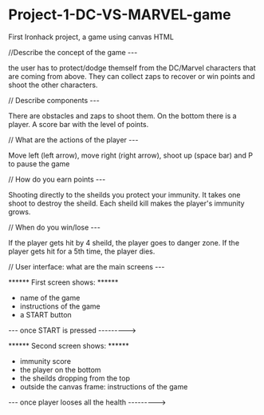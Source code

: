 # Project-1-DC-VS-MARVEL-game


First Ironhack project, a game using canvas HTML 




//Describe the concept of the game ---

the user has to protect/dodge themself from the DC/Marvel characters that are coming from above. They can collect zaps to recover or win points and shoot the other characters.

// Describe components ---

There are obstacles and zaps to shoot them. On the bottom there is a player. A score bar with the level of points.

// What are the actions of the player --- 

Move left (left arrow), move right (right arrow), shoot up (space bar) and P to pause the game

// How do you earn points ---

Shooting directly to the sheilds you protect your immunity. It takes one shoot to destroy the sheild. Each sheild kill makes the player's immunity grows. 

// When do you win/lose --- 

If the player gets hit by 4 sheild, the player goes to danger zone. If the player gets hit for a 5th time, the player dies. 


// User interface: what are the main screens --- 

****** First screen shows: ******
- name of the game <DC VS MARVEL>
- instructions of the game
- a START button

--- once START is pressed --------->

****** Second screen shows: ******

- immunity score
- the player on the bottom
- the sheilds dropping from the top
- outside the canvas frame: instructions of the game

--- once player looses all the health  --------->